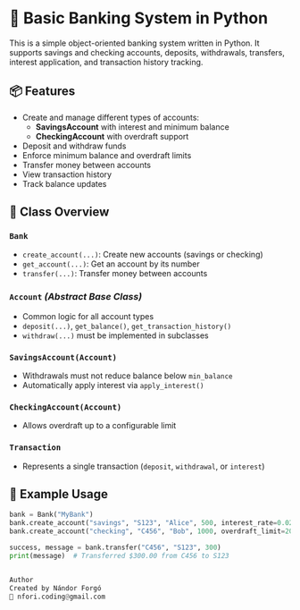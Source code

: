 # 🏦 Basic Banking System in Python

This is a simple object-oriented banking system written in Python. It supports savings and checking accounts, deposits, withdrawals, transfers, interest application, and transaction history tracking.

## 📦 Features

- Create and manage different types of accounts:
  - **SavingsAccount** with interest and minimum balance
  - **CheckingAccount** with overdraft support
- Deposit and withdraw funds
- Enforce minimum balance and overdraft limits
- Transfer money between accounts
- View transaction history
- Track balance updates

## 🧱 Class Overview

### `Bank`
- `create_account(...)`: Create new accounts (savings or checking)
- `get_account(...)`: Get an account by its number
- `transfer(...)`: Transfer money between accounts

### `Account` *(Abstract Base Class)*
- Common logic for all account types
- `deposit(...)`, `get_balance()`, `get_transaction_history()`
- `withdraw(...)` must be implemented in subclasses

### `SavingsAccount(Account)`
- Withdrawals must not reduce balance below `min_balance`
- Automatically apply interest via `apply_interest()`

### `CheckingAccount(Account)`
- Allows overdraft up to a configurable limit

### `Transaction`
- Represents a single transaction (`deposit`, `withdrawal`, or `interest`)

## 🧪 Example Usage

```python
bank = Bank("MyBank")
bank.create_account("savings", "S123", "Alice", 500, interest_rate=0.02)
bank.create_account("checking", "C456", "Bob", 1000, overdraft_limit=200)

success, message = bank.transfer("C456", "S123", 300)
print(message)  # Transferred $300.00 from C456 to S123


Author
Created by Nándor Forgó
📧 nfori.coding@gmail.com
